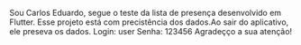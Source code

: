 
Sou Carlos Eduardo, segue o teste da lista de presença desenvolvido em Flutter.
Esse projeto está com precistência dos dados.Ao sair do aplicativo, ele preseva os dados.
Login: user
Senha: 123456
Agradeçço a sua atenção!

